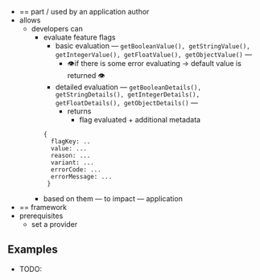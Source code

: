 - == part / used by an application author
- allows
    - developers can
        - evaluate feature flags
          - basic evaluation — `getBooleanValue(), getStringValue(), getIntegerValue(), getFloatValue(), getObjectValue()` —
            - 👁️if there is some error evaluating → default value is returned 👁️
          - detailed evaluation — `getBooleanDetails(), getStringDetails(), getIntegerDetails(), getFloatDetails(), getObjectDetails()` —
            - returns
              - flag evaluated + additional metadata
           ```
           {
             flagKey: ..
             value: ...
             reason: ...
             variant: ... 
             errorCode: ...
             errorMessage: ...
            }
           ```
        - based on them — to impact — application
- == framework
- prerequisites
  - set a provider

## Examples
* TODO: